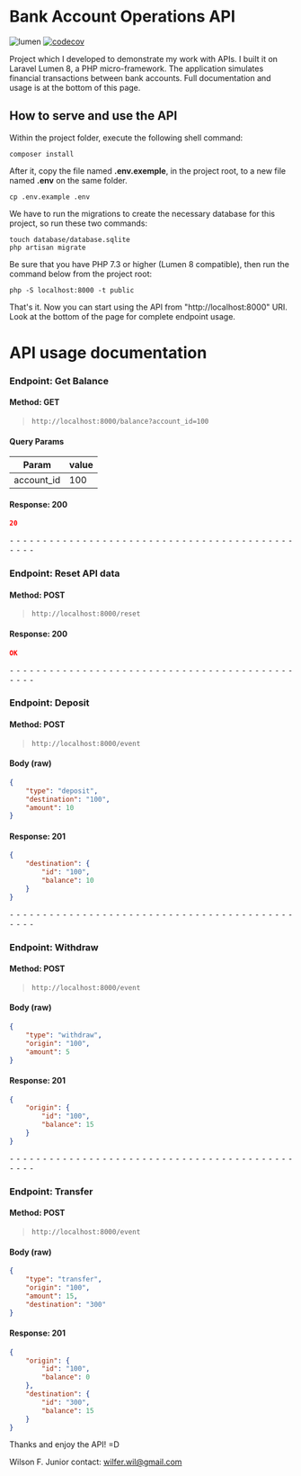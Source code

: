 # Bank Account Operations API

![lumen](https://img.shields.io/badge/lumen-8.0-orange)
[![codecov](https://codecov.io/gh/wilferwil/bank-account-operations/branch/master/graph/badge.svg)](https://codecov.io/gh/wilferwil/bank-account-operations)

Project which I developed to demonstrate my work with APIs. I built it on Laravel Lumen 8, a PHP micro-framework. The application simulates financial transactions between bank accounts. Full documentation and usage is at the bottom of this page.

## How to serve and use the API

Within the project folder, execute the following shell command:

<pre><code>composer install</code></pre>

After it, copy the file named **.env.exemple**, in the project root, to a new file named **.env** on the same folder.

<pre><code>cp .env.example .env</code></pre>

We have to run the migrations to create the necessary database for this project, so run these two commands:

<pre><code>touch database/database.sqlite
php artisan migrate</code></pre>

Be sure that you have PHP 7.3 or higher (Lumen 8 compatible), then run the command below from the project root:

<pre><code>php -S localhost:8000 -t public</code></pre>

That's it. Now you can start using the API from "http://localhost:8000" URI.
Look at the bottom of the page for complete endpoint usage.

# API usage documentation

### Endpoint: Get Balance
#### Method: GET
>```
>http://localhost:8000/balance?account_id=100
>```

#### Query Params

|Param|value|
|---|---|
|account_id|100|


#### Response: 200
```json
20
```


⁃ ⁃ ⁃ ⁃ ⁃ ⁃ ⁃ ⁃ ⁃ ⁃ ⁃ ⁃ ⁃ ⁃ ⁃ ⁃ ⁃ ⁃ ⁃ ⁃ ⁃ ⁃ ⁃ ⁃ ⁃ ⁃ ⁃ ⁃ ⁃ ⁃ ⁃ ⁃ ⁃ ⁃ ⁃ ⁃ ⁃ ⁃ ⁃ ⁃ ⁃ ⁃ ⁃ ⁃ ⁃ ⁃ ⁃

### Endpoint: Reset API data
#### Method: POST
>```
>http://localhost:8000/reset
>```

#### Response: 200
```json
OK
```


⁃ ⁃ ⁃ ⁃ ⁃ ⁃ ⁃ ⁃ ⁃ ⁃ ⁃ ⁃ ⁃ ⁃ ⁃ ⁃ ⁃ ⁃ ⁃ ⁃ ⁃ ⁃ ⁃ ⁃ ⁃ ⁃ ⁃ ⁃ ⁃ ⁃ ⁃ ⁃ ⁃ ⁃ ⁃ ⁃ ⁃ ⁃ ⁃ ⁃ ⁃ ⁃ ⁃ ⁃ ⁃ ⁃ ⁃

### Endpoint: Deposit
#### Method: POST
>```
>http://localhost:8000/event
>```
#### Body (**raw**)

```json
{
    "type": "deposit",
    "destination": "100",
    "amount": 10
}
```

#### Response: 201
```json
{
    "destination": {
        "id": "100",
        "balance": 10
    }
}
```


⁃ ⁃ ⁃ ⁃ ⁃ ⁃ ⁃ ⁃ ⁃ ⁃ ⁃ ⁃ ⁃ ⁃ ⁃ ⁃ ⁃ ⁃ ⁃ ⁃ ⁃ ⁃ ⁃ ⁃ ⁃ ⁃ ⁃ ⁃ ⁃ ⁃ ⁃ ⁃ ⁃ ⁃ ⁃ ⁃ ⁃ ⁃ ⁃ ⁃ ⁃ ⁃ ⁃ ⁃ ⁃ ⁃ ⁃

### Endpoint: Withdraw
#### Method: POST
>```
>http://localhost:8000/event
>```
#### Body (**raw**)

```json
{
    "type": "withdraw",
    "origin": "100",
    "amount": 5
}
```

#### Response: 201
```json
{
    "origin": {
        "id": "100",
        "balance": 15
    }
}
```


⁃ ⁃ ⁃ ⁃ ⁃ ⁃ ⁃ ⁃ ⁃ ⁃ ⁃ ⁃ ⁃ ⁃ ⁃ ⁃ ⁃ ⁃ ⁃ ⁃ ⁃ ⁃ ⁃ ⁃ ⁃ ⁃ ⁃ ⁃ ⁃ ⁃ ⁃ ⁃ ⁃ ⁃ ⁃ ⁃ ⁃ ⁃ ⁃ ⁃ ⁃ ⁃ ⁃ ⁃ ⁃ ⁃ ⁃

### Endpoint: Transfer
#### Method: POST
>```
>http://localhost:8000/event
>```
#### Body (**raw**)

```json
{
    "type": "transfer",
    "origin": "100",
    "amount": 15,
    "destination": "300"
}
```

#### Response: 201
```json
{
    "origin": {
        "id": "100",
        "balance": 0
    },
    "destination": {
        "id": "300",
        "balance": 15
    }
}
```


Thanks and enjoy the API! =D

Wilson F. Junior
contact: wilfer.wil@gmail.com
